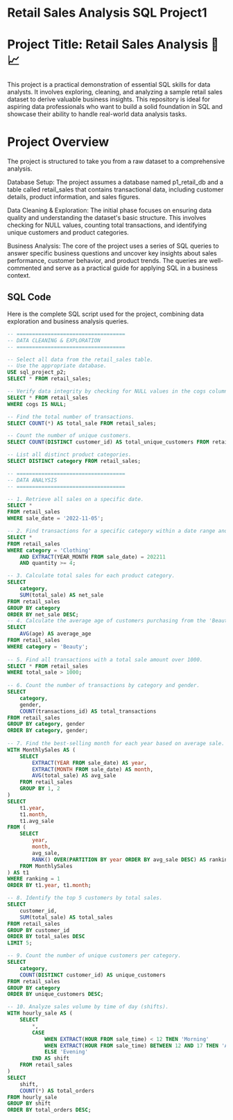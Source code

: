 # Retail Sales Analysis SQL Project1

# Project Title: Retail Sales Analysis 🛒📈

This project is a practical demonstration of essential SQL skills for data analysts. It involves exploring, cleaning, and analyzing a sample retail sales dataset to derive valuable business insights. This repository is ideal for aspiring data professionals who want to build a solid foundation in SQL and showcase their ability to handle real-world data analysis tasks.

# Project Overview

The project is structured to take you from a raw dataset to a comprehensive analysis.

Database Setup: The project assumes a database named p1_retail_db and a table called retail_sales that contains transactional data, including customer details, product information, and sales figures.

Data Cleaning & Exploration: The initial phase focuses on ensuring data quality and understanding the dataset's basic structure. This involves checking for NULL values, counting total transactions, and identifying unique customers and product categories.

Business Analysis: The core of the project uses a series of SQL queries to answer specific business questions and uncover key insights about sales performance, customer behavior, and product trends. The queries are well-commented and serve as a practical guide for applying SQL in a business context.

## SQL Code

Here is the complete SQL script used for the project, combining data exploration and business analysis queries.

```sql
-- ===================================
-- DATA CLEANING & EXPLORATION
-- ===================================

-- Select all data from the retail_sales table.
-- Use the appropriate database.
USE sql_project_p2;
SELECT * FROM retail_sales;

-- Verify data integrity by checking for NULL values in the cogs column.
SELECT * FROM retail_sales
WHERE cogs IS NULL;

-- Find the total number of transactions.
SELECT COUNT(*) AS total_sale FROM retail_sales;

-- Count the number of unique customers.
SELECT COUNT(DISTINCT customer_id) AS total_unique_customers FROM retail_sales;

-- List all distinct product categories.
SELECT DISTINCT category FROM retail_sales;

-- ===================================
-- DATA ANALYSIS
-- ===================================

-- 1. Retrieve all sales on a specific date.
SELECT *
FROM retail_sales 
WHERE sale_date = '2022-11-05';

-- 2. Find transactions for a specific category within a date range and quantity threshold.
SELECT *
FROM retail_sales
WHERE category = 'Clothing' 
    AND EXTRACT(YEAR_MONTH FROM sale_date) = 202211
    AND quantity >= 4;

-- 3. Calculate total sales for each product category.
SELECT 
    category,
    SUM(total_sale) AS net_sale
FROM retail_sales
GROUP BY category
ORDER BY net_sale DESC;
-- 4. Calculate the average age of customers purchasing from the 'Beauty' category.
SELECT 
    AVG(age) AS average_age
FROM retail_sales 
WHERE category = 'Beauty';
    
-- 5. Find all transactions with a total sale amount over 1000.
SELECT * FROM retail_sales
WHERE total_sale > 1000;
 
-- 6. Count the number of transactions by category and gender.
SELECT
    category,
    gender,
    COUNT(transactions_id) AS total_transactions
FROM retail_sales
GROUP BY category, gender
ORDER BY category, gender;
    
-- 7. Find the best-selling month for each year based on average sale.
WITH MonthlySales AS (
    SELECT 
        EXTRACT(YEAR FROM sale_date) AS year,
        EXTRACT(MONTH FROM sale_date) AS month,
        AVG(total_sale) AS avg_sale
    FROM retail_sales
    GROUP BY 1, 2
)
SELECT 
    t1.year,
    t1.month,
    t1.avg_sale
FROM (
    SELECT 
        year,
        month,
        avg_sale,
        RANK() OVER(PARTITION BY year ORDER BY avg_sale DESC) AS ranking
    FROM MonthlySales
) AS t1
WHERE ranking = 1
ORDER BY t1.year, t1.month;

-- 8. Identify the top 5 customers by total sales.
SELECT
    customer_id,
    SUM(total_sale) AS total_sales
FROM retail_sales
GROUP BY customer_id
ORDER BY total_sales DESC
LIMIT 5;

-- 9. Count the number of unique customers per category.
SELECT
    category,
    COUNT(DISTINCT customer_id) AS unique_customers
FROM retail_sales
GROUP BY category
ORDER BY unique_customers DESC;

-- 10. Analyze sales volume by time of day (shifts).
WITH hourly_sale AS (
    SELECT 
        *,
        CASE
            WHEN EXTRACT(HOUR FROM sale_time) < 12 THEN 'Morning'
            WHEN EXTRACT(HOUR FROM sale_time) BETWEEN 12 AND 17 THEN 'Afternoon'
            ELSE 'Evening'
        END AS shift
    FROM retail_sales
)
SELECT 
    shift,
    COUNT(*) AS total_orders    
FROM hourly_sale
GROUP BY shift
ORDER BY total_orders DESC;
